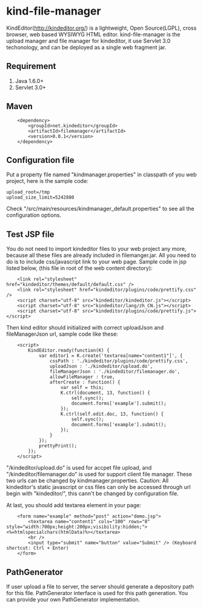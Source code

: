 kind-file-manager
=================

KindEditor(http://kindeditor.org/) is a lightweight, Open Source(LGPL), cross browser, web based WYSIWYG HTML editor. kind-file-manager is the upload manager and file manager for kindeditor, it use Servlet 3.0 techonology, and can be deployed as a single web fragment jar. 

## Requirement
1. Java 1.6.0+
2. Servlet 3.0+

## Maven
```
  	<dependency>
  		<groupId>net.kindeditor</groupId>
  		<artifactId>filemanager</artifactId>
  		<version>0.0.1</version>
  	</dependency>
```
## Configuration file
Put a property file named "kindmanager.properties" in classpath of you web project, here is the sample code:
```
upload_root=/tmp
upload_size_limit=5242880
```
Check "/src/main/resources/kindmanager_default.properties" to see all the configuration options.

## Test JSP file
You do not need to import kindeditor files to your web project any more, because all these files are already included in filemanger.jar. All you need to do is to include css/javascript link to your web page. Sample code in jsp listed below, (this file in root of the web content directory):
```
	<link rel="stylesheet" href="kindeditor/themes/default/default.css" />
	<link rel="stylesheet" href="kindeditor/plugins/code/prettify.css" />
	<script charset="utf-8" src="kindeditor/kindeditor.js"></script>
	<script charset="utf-8" src="kindeditor/lang/zh_CN.js"></script>
	<script charset="utf-8" src="kindeditor/plugins/code/prettify.js"></script>
```
Then kind editor should initialized with correct uploadJson and fileManagerJson url, sample code like these:
```
	<script>
		KindEditor.ready(function(K) {
			var editor1 = K.create('textarea[name="content1"]', {
				cssPath : './kindeditor/plugins/code/prettify.css',
				uploadJson : './kindeditor/upload.do',
				fileManagerJson : './kindeditor/filemanager.do',
				allowFileManager : true,
				afterCreate : function() {
					var self = this;
					K.ctrl(document, 13, function() {
						self.sync();
						document.forms['example'].submit();
					});
					K.ctrl(self.edit.doc, 13, function() {
						self.sync();
						document.forms['example'].submit();
					});
				}
			});
			prettyPrint();
		});
	</script>
```
"/kindeditor/upload.do" is used for accpet file upload, and "/kindeditor/filemanager.do" is used for support client file manager. These two urls can be changed by kindmanager.properties. Caution: All kindeditor's static javascript or css files can only be accessed through url begin with "kindeditor/", this cann't be changed by configuration file.

At last, you should add textarea element in your page:
```
	<form name="example" method="post" action="demo.jsp">
		<textarea name="content1" cols="100" rows="8" style="width:700px;height:200px;visibility:hidden;"><%=htmlspecialchars(htmlData)%></textarea>
		<br />
		<input type="submit" name="button" value="Submit" /> (Keyboard shortcut: Ctrl + Enter)
	</form>
```

## PathGenerator
If user upload a file to server, the server should generate a depository path for this file. PathGenerator interface is used for this path generation. You can provide your own PathGenerator implementation.

